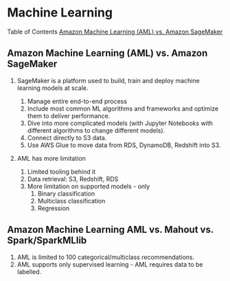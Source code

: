 # Machine Learning

Table of Contents
[Amazon Machine Learning (AML) vs. Amazon SageMaker](#amazon-machine-learning-aml-vs-amazon-sagemaker)

## Amazon Machine Learning (AML) vs. Amazon SageMaker

1. SageMaker is a platform used to build, train and deploy machine learning models at scale.
   1. Manage entire end-to-end process
   2. Include most common ML algorithms and frameworks and optimize them to deliver performance.
   3. Dive into more complicated models (with Jupyter Notebooks with different algorithms to change different models).
   4. Connect directly to S3 data.
   5. Use AWS Glue to move data from RDS, DynamoDB, Redshift into S3.

2. AML has more limitation
   1. Limited tooling behind it
   2. Data retrieval:  S3, Redshift, RDS
   3. More limitation on supported models - only
      1. Binary classification
      2. Multiclass classification
      3. Regression

## Amazon Machine Learning AML vs. Mahout vs. Spark/SparkMLlib

1. AML is limited to 100 categorical/multiclass recommendations.
1. AML supports only supervised learning - AML requires data to be labelled.


